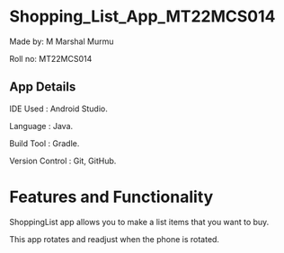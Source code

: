 # Shopping_List_App_MT22MCS014
Made by: M Marshal Murmu

Roll no: MT22MCS014

## App Details
IDE Used : Android Studio.

Language : Java.

Build Tool : Gradle.

Version Control : Git, GitHub.

# Features and Functionality

ShoppingList app allows you to make a list items that you want to buy.

This app rotates and readjust when the phone is rotated.



